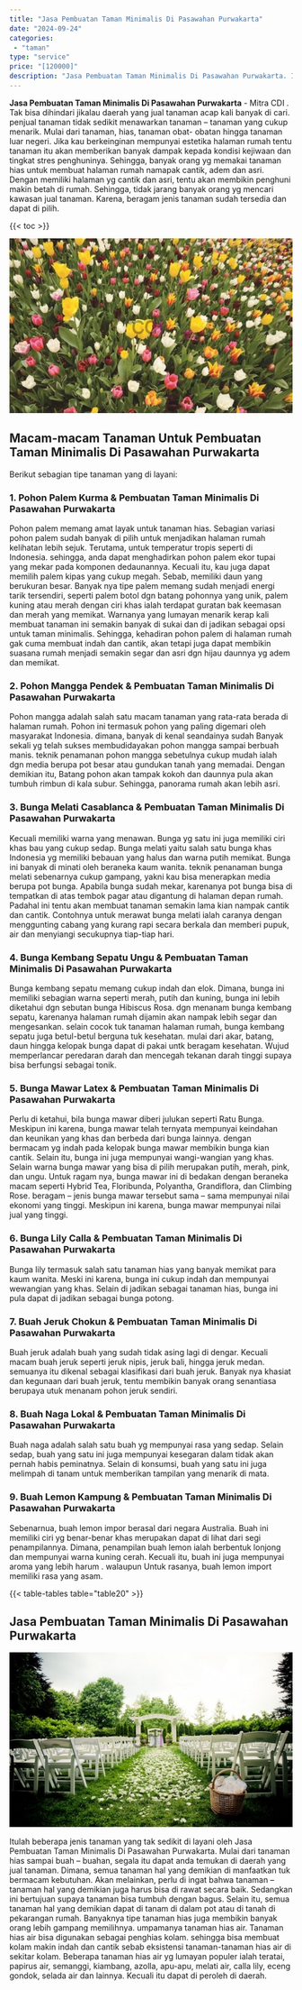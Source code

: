 ```yaml
---
title: "Jasa Pembuatan Taman Minimalis Di Pasawahan Purwakarta"
date: "2024-09-24"
categories:
 - "taman"
type: "service"
price: "[120000]"
description: "Jasa Pembuatan Taman Minimalis Di Pasawahan Purwakarta. Itulah beberapa jenis tanaman yang tak sedikit di layani oleh Jasa Pembuatan Taman Minimalis Di Pasawah..."
---
```


**Jasa Pembuatan Taman Minimalis Di Pasawahan Purwakarta** - Mitra CDI . Tak bisa dihindari jikalau daerah yang jual tanaman acap kali banyak di cari. penjual tanaman tidak sedikit menawarkan tanaman – tanaman yang cukup menarik. Mulai dari tanaman, hias, tanaman obat- obatan hingga tanaman luar negeri. Jika kau berkeinginan mempunyai estetika halaman rumah tentu tanaman itu akan memberikan banyak dampak kepada kondisi kejiwaan dan tingkat stres penghuninya. Sehingga, banyak orang yg memakai tanaman hias untuk membuat halaman rumah namapak cantik, adem dan asri. Dengan memiliki halaman yg cantik dan asri, tentu akan membikin penghuni makin betah di rumah. Sehingga, tidak jarang banyak orang yg mencari kawasan jual tanaman. Karena, beragam jenis tanaman sudah tersedia dan dapat di pilih.

{{< toc >}}

![Jasa Pembuatan Taman Minimalis Di Pasawahan Purwakarta](/images/taman/taman650x400-32.jpg)

## Macam-macam Tanaman Untuk Pembuatan Taman Minimalis Di Pasawahan Purwakarta

Berikut sebagian tipe tanaman yang di layani:

### 1\. Pohon Palem Kurma & Pembuatan Taman Minimalis Di Pasawahan Purwakarta

Pohon palem memang amat layak untuk tanaman hias. Sebagian variasi pohon palem sudah banyak di pilih untuk menjadikan halaman rumah kelihatan lebih sejuk. Terutama, untuk temperatur tropis seperti di Indonesia. sehingga, anda dapat menghadirkan pohon palem ekor tupai yang mekar pada komponen dedaunannya. Kecuali itu, kau juga dapat memilih palem kipas yang cukup megah. Sebab, memiliki daun yang berukuran besar. Banyak nya tipe palem memang sudah menjadi energi tarik tersendiri, seperti palem botol dgn batang pohonnya yang unik, palem kuning atau merah dengan ciri khas ialah terdapat guratan bak keemasan dan merah yang memikat. Warnanya yang lumayan menarik kerap kali membuat tanaman ini semakin banyak di sukai dan di jadikan sebagai opsi untuk taman minimalis. Sehingga, kehadiran pohon palem di halaman rumah gak cuma membuat indah dan cantik, akan tetapi juga dapat membikin suasana rumah menjadi semakin segar dan asri dgn hijau daunnya yg adem dan memikat.

### 2\. Pohon Mangga Pendek & Pembuatan Taman Minimalis Di Pasawahan Purwakarta

Pohon mangga adalah salah satu macam tanaman yang rata-rata berada di halaman rumah. Pohon ini termasuk pohon yang paling digemari oleh masyarakat Indonesia. dimana, banyak di kenal seandainya sudah Banyak sekali yg telah sukses membudidayakan pohon mangga sampai berbuah manis. teknik penamanan pohon mangga sebetulnya cukup mudah ialah dgn media berupa pot besar atau gundukan tanah yang memadai. Dengan demikian itu, Batang pohon akan tampak kokoh dan daunnya pula akan tumbuh rimbun di kala subur. Sehingga, panorama rumah akan lebih asri.

### 3\. Bunga Melati Casablanca & Pembuatan Taman Minimalis Di Pasawahan Purwakarta

Kecuali memiliki warna yang menawan. Bunga yg satu ini juga memiliki ciri khas bau yang cukup sedap. Bunga melati yaitu salah satu bunga khas Indonesia yg memiliki bebauan yang halus dan warna putih memikat. Bunga ini banyak di minati oleh beraneka kaum wanita. teknik penanaman bunga melati sebenarnya cukup gampang, yakni kau bisa menerapkan media berupa pot bunga. Apabila bunga sudah mekar, karenanya pot bunga bisa di tempatkan di atas tembok pagar atau digantung di halaman depan rumah. Padahal ini tentu akan membuat tanaman semakin lama kian nampak cantik dan cantik. Contohnya untuk merawat bunga melati ialah caranya dengan menggunting cabang yang kurang rapi secara berkala dan memberi pupuk, air dan menyiangi secukupnya tiap-tiap hari.

### 4\. Bunga Kembang Sepatu Ungu & Pembuatan Taman Minimalis Di Pasawahan Purwakarta

Bunga kembang sepatu memang cukup indah dan elok. Dimana, bunga ini memiliki sebagian warna seperti merah, putih dan kuning, bunga ini lebih diketahui dgn sebutan bunga Hibiscus Rosa. dgn menanam bunga kembang sepatu, karenanya halaman rumah dijamin akan nampak lebih segar dan mengesankan. selain cocok tuk tanaman halaman rumah, bunga kembang sepatu juga betul-betul berguna tuk kesehatan. mulai dari akar, batang, daun hingga kelopak bunga dapat di pakai untk beragam kesehatan. Wujud memperlancar peredaran darah dan mencegah tekanan darah tinggi supaya bisa berfungsi sebagai tonik.

### 5\. Bunga Mawar Latex & Pembuatan Taman Minimalis Di Pasawahan Purwakarta

Perlu di ketahui, bila bunga mawar diberi julukan seperti Ratu Bunga. Meskipun ini karena, bunga mawar telah ternyata mempunyai keindahan dan keunikan yang khas dan berbeda dari bunga lainnya. dengan bermacam yg indah pada kelopak bunga mawar membikin bunga kian cantik. Selain itu, bunga ini juga mempunyai wangi-wangian yang khas. Selain warna bunga mawar yang bisa di pilih merupakan putih, merah, pink, dan ungu. Untuk ragam nya, bunga mawar ini di bedakan dengan beraneka macam seperti Hybrid Tea, Floribunda, Polyantha, Grandiflora, dan Climbing Rose. beragam – jenis bunga mawar tersebut sama – sama mempunyai nilai ekonomi yang tinggi. Meskipun ini karena, bunga mawar mempunyai nilai jual yang tinggi.

### 6\. Bunga Lily Calla & Pembuatan Taman Minimalis Di Pasawahan Purwakarta

Bunga lily termasuk salah satu tanaman hias yang banyak memikat para kaum wanita. Meski ini karena, bunga ini cukup indah dan mempunyai wewangian yang khas. Selain di jadikan sebagai tanaman hias, bunga ini pula dapat di jadikan sebagai bunga potong.

### 7\. Buah Jeruk Chokun & Pembuatan Taman Minimalis Di Pasawahan Purwakarta

Buah jeruk adalah buah yang sudah tidak asing lagi di dengar. Kecuali macam buah jeruk seperti jeruk nipis, jeruk bali, hingga jeruk medan. semuanya itu dikenal sebagai klasifikasi dari buah jeruk. Banyak nya khasiat dan kegunaan dari buah jeruk, tentu membikin banyak orang senantiasa berupaya utuk menanam pohon jeruk sendiri.

### 8\. Buah Naga Lokal & Pembuatan Taman Minimalis Di Pasawahan Purwakarta

Buah naga adalah salah satu buah yg mempunyai rasa yang sedap. Selain sedap, buah yang satu ini juga mempunyai kesegaran dalam tidak akan pernah habis peminatnya. Selain di konsumsi, buah yang satu ini juga melimpah di tanam untuk memberikan tampilan yang menarik di mata.

### 9\. Buah Lemon Kampung & Pembuatan Taman Minimalis Di Pasawahan Purwakarta

Sebenarnua, buah lemon impor berasal dari negara Australia. Buah ini memiliki ciri yg benar-benar khas merupakan dapat di lihat dari segi penampilannya. Dimana, penampilan buah lemon ialah berbentuk lonjong dan mempunyai warna kuning cerah. Kecuali itu, buah ini juga mempunyai aroma yang lebih harum . walaupun Untuk rasanya, buah lemon import memiliki rasa yang asam.

{{< table-tables table="table20" >}}

## Jasa Pembuatan Taman Minimalis Di Pasawahan Purwakarta

![Jasa Pembuatan Taman Minimalis Di Pasawahan Purwakarta](/images/taman/taman650x400-9.jpg)

Itulah beberapa jenis tanaman yang tak sedikit di layani oleh Jasa Pembuatan Taman Minimalis Di Pasawahan Purwakarta. Mulai dari tanaman hias sampai buah – buahan, segala itu dapat anda temukan di daerah yang jual tanaman. Dimana, semua tanaman hal yang demikian di manfaatkan tuk bermacam kebutuhan. Akan melainkan, perlu di ingat bahwa tanaman – tanaman hal yang demikian juga harus bisa di rawat secara baik. Sedangkan ini bertujuan supaya tanaman bisa tumbuh dengan bagus. Selain itu, semua tanaman hal yang demikian dapat di tanam di dalam pot atau di tanah di pekarangan rumah. Banyaknya tipe tanaman hias juga membikin banyak orang lebih gampang memilihnya. umpamanya tanaman hias air. Tanaman hias air bisa digunakan sebagai penghias kolam. sehingga bisa membuat kolam makin indah dan cantik sebab eksistensi tanaman-tanaman hias air di sekitar kolam. Beberapa tanaman hias air yg lumayan populer ialah teratai, papirus air, semanggi, kiambang, azolla, apu-apu, melati air, calla lily, eceng gondok, selada air dan lainnya. Kecuali itu dapat di peroleh di daerah.
